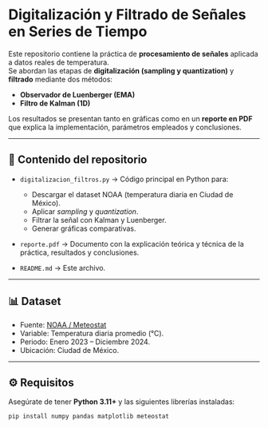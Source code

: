 # Digitalización y Filtrado de Señales en Series de Tiempo

Este repositorio contiene la práctica de **procesamiento de señales** aplicada a datos reales de temperatura.  
Se abordan las etapas de **digitalización (sampling y quantization)** y **filtrado** mediante dos métodos:  
- **Observador de Luenberger (EMA)**
- **Filtro de Kalman (1D)**

Los resultados se presentan tanto en gráficas como en un **reporte en PDF** que explica la implementación, parámetros empleados y conclusiones.

---

## 📂 Contenido del repositorio

- `digitalizacion_filtros.py` → Código principal en Python para:
  - Descargar el dataset NOAA (temperatura diaria en Ciudad de México).
  - Aplicar *sampling* y *quantization*.
  - Filtrar la señal con Kalman y Luenberger.
  - Generar gráficas comparativas.

- `reporte.pdf` → Documento con la explicación teórica y técnica de la práctica, resultados y conclusiones.

- `README.md` → Este archivo.

---

## 📊 Dataset

- Fuente: [NOAA / Meteostat](https://meteostat.net/)  
- Variable: Temperatura diaria promedio (°C).  
- Periodo: Enero 2023 – Diciembre 2024.  
- Ubicación: Ciudad de México.  

---

## ⚙️ Requisitos

Asegúrate de tener **Python 3.11+** y las siguientes librerías instaladas:

```bash
pip install numpy pandas matplotlib meteostat
